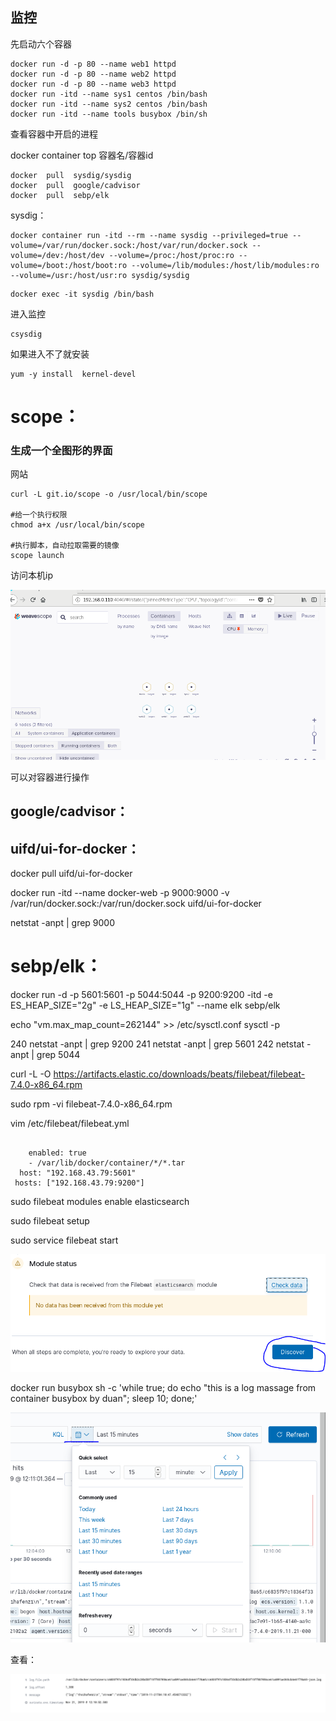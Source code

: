 ## 监控



先启动六个容器

```
docker run -d -p 80 --name web1 httpd
docker run -d -p 80 --name web2 httpd
docker run -d -p 80 --name web3 httpd
docker run -itd --name sys1 centos /bin/bash
docker run -itd --name sys2 centos /bin/bash
docker run -itd --name tools busybox /bin/sh

```



查看容器中开启的进程

docker container  top  容器名/容器id

```
docker  pull  sysdig/sysdig
docker  pull  google/cadvisor
docker  pull  sebp/elk
```



sysdig：

```
docker container run -itd --rm --name sysdig --privileged=true --volume=/var/run/docker.sock:/host/var/run/docker.sock --volume=/dev:/host/dev --volume=/proc:/host/proc:ro --volume=/boot:/host/boot:ro --volume=/lib/modules:/host/lib/modules:ro --volume=/usr:/host/usr:ro sysdig/sysdig
```



```
docker exec -it sysdig /bin/bash
```



进入监控

```
csysdig
```

如果进入不了就安装

```
yum -y install  kernel-devel
```



# scope：

### 生成一个全图形的界面

网站

```
curl -L git.io/scope -o /usr/local/bin/scope

#给一个执行权限
chmod a+x /usr/local/bin/scope

#执行脚本，自动拉取需要的镜像
scope launch
```



访问本机ip

![1574321261580](image/监控/1574321261580.png)



可以对容器进行操作













## google/cadvisor：





## uifd/ui-for-docker：

docker pull uifd/ui-for-docker

docker run -itd --name docker-web -p 9000:9000 -v /var/run/docker.sock:/var/run/docker.sock uifd/ui-for-docker

netstat -anpt | grep 9000

# sebp/elk：

docker run -d -p 5601:5601 -p 5044:5044  -p 9200:9200 -itd -e ES_HEAP_SIZE="2g" -e LS_HEAP_SIZE="1g" --name elk sebp/elk

echo "vm.max_map_count=262144" >> /etc/sysctl.conf 
sysctl -p

  240  netstat -anpt | grep 9200
  241  netstat -anpt | grep 5601
  242  netstat -anpt | grep 5044

curl -L -O https://artifacts.elastic.co/downloads/beats/filebeat/filebeat-7.4.0-x86_64.rpm

sudo rpm -vi filebeat-7.4.0-x86_64.rpm

 vim /etc/filebeat/filebeat.yml

```
  
    enabled: true
    - /var/lib/docker/container/*/*.tar
  host: "192.168.43.79:5601"
 hosts: ["192.168.43.79:9200"]

```

sudo filebeat modules enable elasticsearch

sudo filebeat setup

sudo service filebeat start



![1574307495426](image/监控/1574307495426.png)

docker run busybox sh -c 'while true; do echo "this is a log massage from container busybox by duan"; sleep 10; done;'

![1574309549062](image/监控/1574309549062.png)





查看：

![1574309583778](image/监控/1574309583778.png)



